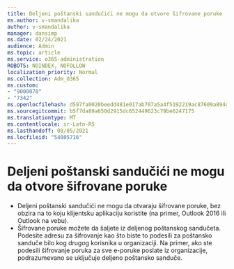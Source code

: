 ```yaml
---
title: Deljeni poštanski sandučići ne mogu da otvore šifrovane poruke
ms.author: v-smandalika
author: v-smandalika
manager: dansimp
ms.date: 02/24/2021
audience: Admin
ms.topic: article
ms.service: o365-administration
ROBOTS: NOINDEX, NOFOLLOW
localization_priority: Normal
ms.collection: Adm_O365
ms.custom:
- "9000078"
- "7342"
ms.openlocfilehash: d597fa0020beedd481e017ab707a5a4f5192219ac87609a894d8ba7345ce3110
ms.sourcegitcommit: b5f7da89a650d2915dc652449623c78be6247175
ms.translationtype: MT
ms.contentlocale: sr-Latn-RS
ms.lasthandoff: 08/05/2021
ms.locfileid: "54005716"
---
```

# <a name="shared-mailboxes-cant-open-encrypted-messages"></a>Deljeni poštanski sandučići ne mogu da otvore šifrovane poruke

- Deljeni poštanski sandučići ne mogu da otvaraju šifrovane poruke, bez obzira na to koju klijentsku aplikaciju koristite (na primer, Outlook 2016 ili Outlook na vebu).
- Šifrovane poruke možete da šaljete iz deljenog poštanskog sandučeta. Podesite adresu za šifrovanje kao što biste to podesili za poštansko sanduče bilo kog drugog korisnika u organizaciji. Na primer, ako ste podesili šifrovanje poruka za sve e-poruke poslate iz organizacije, podrazumevano se uključuje deljeno poštansko sanduče.
